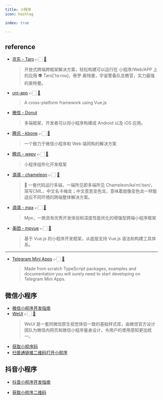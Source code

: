 ```yaml
---
title: 小程序
icon: hashtag

index: true

---
```


<!-- more -->

## reference

- [京东 - Taro](https://taro.jd.com) 👉🏻 [🐙](https://github.com/NervJS/taro)
    > 开放式跨端跨框架解决方案，轻松构建可以运行在 小程序/Web/APP 上的应用
    > 👽 Taro['tɑ:roʊ]，泰罗·奥特曼，宇宙警备队总教官，实力最强的奥特曼。
- [uni-app](https://uniapp.dcloud.net.cn) 👉🏻 [🐙](https://github.com/dcloudio/uni-app)
    > A cross-platform framework using Vue.js
- [微信 - Donut](https://dev.weixin.qq.com)
    > 多端框架，开发者可以将小程序构建成 Android 以及 iOS 应用。
- [腾讯 - kbone](https://wechat-miniprogram.github.io/kbone/docs) 👉🏻 [🐙](https://github.com/Tencent/kbone)
    > 一个致力于微信小程序和 Web 端同构的解决方案
- [腾讯 - wepy](https://wepyjs.gitee.io/wepy-docs) 👉🏻 [🐙](https://github.com/Tencent/wepy)
    > 小程序组件化开发框架
- [滴滴 - chameleon](https://cml.js.org) 👉🏻 [🐙](https://github.com/didi/chameleon)
    > 🦎 一套代码运行多端，一端所见即多端所见
    > Chameleon/kəˈmiːlɪən/，简写CML，中文名卡梅龙；中文意思变色龙，意味着就像变色龙一样能适应不同环境的跨端整体解决方案。
- [滴滴 - mpx](https://mpxjs.cn) 👉🏻 [🐙](https://github.com/didi/mpx)
    > Mpx，一款具有优秀开发体验和深度性能优化的增强型跨端小程序框架
- [美团 - mpvue](http://mpvue.com) 👉🏻 [🐙](https://github.com/Meituan-Dianping/mpvue)
    > 基于 Vue.js 的小程序开发框架，从底层支持 Vue.js 语法和构建工具体系。
    
------

- [Telegram Mini Apps](https://docs.telegram-mini-apps.com) 👉🏻 [🐙](https://github.com/Telegram-Mini-Apps/tma.js)
    > Made from scratch TypeScript packages, examples and documentation you will surely need to start developing on Telegram Mini Apps.
    
## 微信小程序

- [微信小程序开发指南](https://developers.weixin.qq.com/miniprogram/dev/framework)
- [WeUI](https://weui.io) 👉🏻 [🐙](https://github.com/Tencent/weui-wxss)
    > WeUI 是一套同微信原生视觉体验一致的基础样式库，由微信官方设计团队为微信内网页和微信小程序量身设计，令用户的使用感知更加统一。

<!-- 二维码 -->    

- [获取小程序码](https://developers.weixin.qq.com/miniprogram/dev/OpenApiDoc/qrcode-link/qr-code/getQRCode.html)
- [扫普通链接二维码打开小程序](https://developers.weixin.qq.com/miniprogram/introduction/qrcode.html#%E5%8A%9F%E8%83%BD%E4%BB%8B%E7%BB%8D)

## 抖音小程序

- [抖音小程序开发指南](https://developer.open-douyin.com/docs/resource/zh-CN/mini-app/develop/overview/learning-path)

<!-- 二维码 -->

- [获取小程序二维码](https://developer.open-douyin.com/docs/resource/zh-CN/mini-app/develop/server/url-and-qrcode/qrcode/create-qr-code-v2)